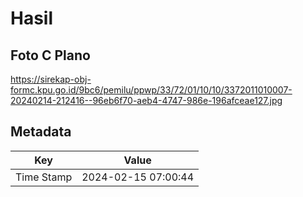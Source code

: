 # Hasil

## Foto C Plano

https://sirekap-obj-formc.kpu.go.id/9bc6/pemilu/ppwp/33/72/01/10/10/3372011010007-20240214-212416--96eb6f70-aeb4-4747-986e-196afceae127.jpg


## Metadata

| Key        | Value               |
| ---------- | ------------------- |
| Time Stamp | 2024-02-15 07:00:44 |



